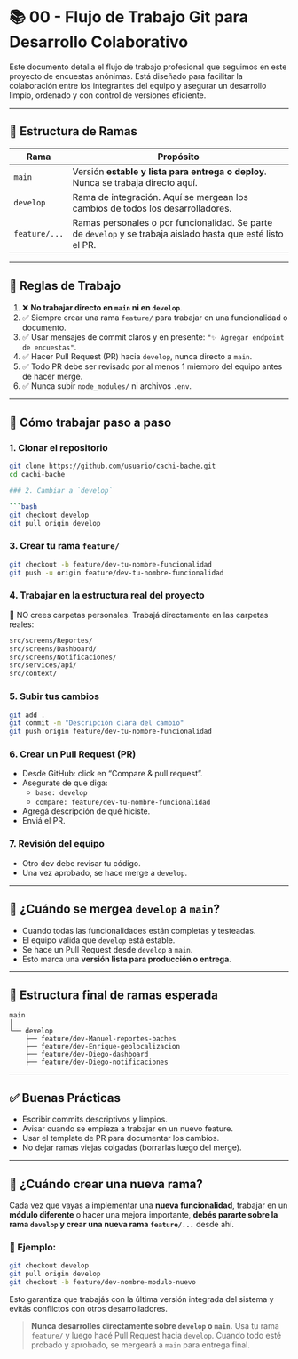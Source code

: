 # 📚 00 - Flujo de Trabajo Git para Desarrollo Colaborativo

Este documento detalla el flujo de trabajo profesional que seguimos en este proyecto de encuestas anónimas. Está diseñado para facilitar la colaboración entre los integrantes del equipo y asegurar un desarrollo limpio, ordenado y con control de versiones eficiente.

---

## 🧭 Estructura de Ramas

| Rama          | Propósito                                                                                                    |
| ------------- | ------------------------------------------------------------------------------------------------------------ |
| `main`        | Versión **estable y lista para entrega o deploy**. Nunca se trabaja directo aquí.                            |
| `develop`     | Rama de integración. Aquí se mergean los cambios de todos los desarrolladores.                               |
| `feature/...` | Ramas personales o por funcionalidad. Se parte de `develop` y se trabaja aislado hasta que esté listo el PR. |

---

## 🔧 Reglas de Trabajo

1. ❌ **No trabajar directo en `main` ni en `develop`**.
2. ✅ Siempre crear una rama `feature/` para trabajar en una funcionalidad o documento.
3. ✅ Usar mensajes de commit claros y en presente: `"✨ Agregar endpoint de encuestas"`.
4. ✅ Hacer Pull Request (PR) hacia `develop`, nunca directo a `main`.
5. ✅ Todo PR debe ser revisado por al menos 1 miembro del equipo antes de hacer merge.
6. ✅ Nunca subir `node_modules/` ni archivos `.env`.

---

## 👥 Cómo trabajar paso a paso

### 1. Clonar el repositorio

````bash
git clone https://github.com/usuario/cachi-bache.git
cd cachi-bache

### 2. Cambiar a `develop`

```bash
git checkout develop
git pull origin develop
````

### 3. Crear tu rama `feature/`

```bash
git checkout -b feature/dev-tu-nombre-funcionalidad
git push -u origin feature/dev-tu-nombre-funcionalidad
```

### 4. Trabajar en la estructura real del proyecto

📂 NO crees carpetas personales. Trabajá directamente en las carpetas reales:

```bash
src/screens/Reportes/
src/screens/Dashboard/
src/screens/Notificaciones/
src/services/api/
src/context/
```

### 5. Subir tus cambios

```bash
git add .
git commit -m "Descripción clara del cambio"
git push origin feature/dev-tu-nombre-funcionalidad
```

### 6. Crear un Pull Request (PR)

- Desde GitHub: click en “Compare & pull request”.
- Asegurate de que diga:
  - `base: develop`
  - `compare: feature/dev-tu-nombre-funcionalidad`
- Agregá descripción de qué hiciste.
- Enviá el PR.

### 7. Revisión del equipo

- Otro dev debe revisar tu código.
- Una vez aprobado, se hace merge a `develop`.

---

## 🚀 ¿Cuándo se mergea `develop` a `main`?

- Cuando todas las funcionalidades están completas y testeadas.
- El equipo valida que `develop` está estable.
- Se hace un Pull Request desde `develop` a `main`.
- Esto marca una **versión lista para producción o entrega**.

---

## 🧩 Estructura final de ramas esperada

```
main
│
└── develop
    ├── feature/dev-Manuel-reportes-baches
    ├── feature/dev-Enrique-geolocalizacion
    ├── feature/dev-Diego-dashboard
    ├── feature/dev-Diego-notificaciones
```

---

## ✅ Buenas Prácticas

- Escribir commits descriptivos y limpios.
- Avisar cuando se empieza a trabajar en un nuevo feature.
- Usar el template de PR para documentar los cambios.
- No dejar ramas viejas colgadas (borrarlas luego del merge).

---

## 🔁 ¿Cuándo crear una nueva rama?

Cada vez que vayas a implementar una **nueva funcionalidad**, trabajar en un **módulo diferente** o hacer una mejora importante, **debés pararte sobre la rama `develop` y crear una nueva rama `feature/...`** desde ahí.

### 📌 Ejemplo:

```bash
git checkout develop
git pull origin develop
git checkout -b feature/dev-nombre-modulo-nuevo
```

Esto garantiza que trabajás con la última versión integrada del sistema y evitás conflictos con otros desarrolladores.

> **Nunca desarrolles directamente sobre `develop` o `main`.** Usá tu rama `feature/` y luego hacé Pull Request hacia `develop`. Cuando todo esté probado y aprobado, se mergeará a `main` para entrega final.
